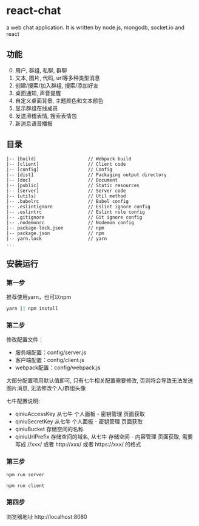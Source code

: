 # react-chat

a web chat application. It is written by node.js, mongodb, socket.io and react

## 功能

0. 用户, 群组, 私聊, 群聊
0. 文本, 图片, 代码, url等多种类型消息
0. 创建/搜索/加入群组, 搜索/添加好友
0. 桌面通知, 声音提醒
0. 自定义桌面背景, 主题颜色和文本颜色
0. 显示群组在线成员
0. 发送滑稽表情, 搜索表情包
0. 新消息语音播报


## 目录

    |-- [build]                   // Webpack build
    |-- [client]                  // Client code
    |-- [config]                  // Config
    |-- [dist]                    // Packaging output directory
    |-- [doc]                     // Document
    |-- [public]                  // Static resources
    |-- [server]                  // Server code
    |-- [utils]                   // Util method
    |-- .babelrc                  // Babel config
    |-- .eslintignore             // Eslint ignore config
    |-- .eslintrc                 // Eslint rule config
    |-- .gitignore                // Git ignore config
    |-- .nodemonrc                // Nodemon config
    |-- package-lock.json         // npm
    |-- package.json              // npm
    |-- yarn.lock                 // yarn
    ...

## 安装运行

### 第一步
推荐使用yarn，也可以npm
~~~bash
yarn || npm install
~~~ 
### 第二步
修改配置文件：
* 服务端配置：config/server.js
* 客户端配置：config/client.js
* webpack配置：config/webpack.js

大部分配置项用默认值即可, 只有七牛相关配置需要修改, 否则将会导致无法发送图片消息, 无法修改个人/群组头像

七牛配置说明:
* qiniuAccessKey 从七牛 个人面板 - 密钥管理 页面获取
* qiniuSecretKey 从七牛 个人面板 - 密钥管理 页面获取
* qiniuBucket 存储空间的名称
* qiniuUrlPrefix 存储空间的域名, 从七牛 存储空间 - 内容管理 页面获取, 需要写成 //xxx/ 或者 http://xxx/ 或者 https://xxx/ 的格式

### 第三步
~~~bash
npm run server
~~~ 
~~~bash
npm run client
~~~ 
### 第四步
浏览器地址 http://localhost:8080
